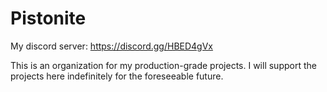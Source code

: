 # Pistonite

My discord server: https://discord.gg/HBED4gVx

This is an organization for my production-grade projects. I will support the projects here indefinitely for the foreseeable future.

